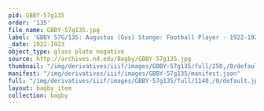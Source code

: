 ```yaml
---
pid: GBBY-57g135
order: '135'
file_name: GBBY-57g135.jpg
label: 'GBBY 57G/135: Augustus (Gus) Stange: Football Player - 1922-1923'
_date: 1922-1923
object_type: glass plate negative
source: http://archives.nd.edu/Bagby/GBBY-57g135.jpg
thumbnail: "/img/derivatives/iiif/images/GBBY-57g135/full/250,/0/default.jpg"
manifest: "/img/derivatives/iiif/images/GBBY-57g135/manifest.json"
full: "/img/derivatives/iiif/images/GBBY-57g135/full/1140,/0/default.jpg"
layout: bagby_item
collection: bagby
---
```

